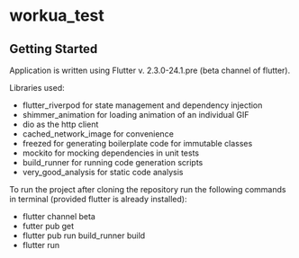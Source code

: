 # workua_test

## Getting Started

Application is written using Flutter v. 2.3.0-24.1.pre (beta channel of flutter).

Libraries used:

- flutter_riverpod for state management and dependency injection
- shimmer_animation for loading animation of an individual GIF
- dio as the http client
- cached_network_image for convenience
- freezed for generating boilerplate code for immutable classes
- mockito for mocking dependencies in unit tests
- build_runner for running code generation scripts
- very_good_analysis for static code analysis

To run the project after cloning the repository run the following commands in terminal (provided flutter is already installed):

- flutter channel beta
- futter pub get
- flutter pub run build_runner build
- flutter run
